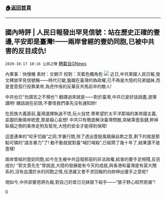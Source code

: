 ###  [:house:返回首頁](https://github.com/ourhimalayas/txt)
---

## 國內時評 | 人民日報發出罕見信號：站在歷史正確的壹邊,平安即是臺灣!——兩岸曾經的壹奶同胞,已被中共害的反目成仇!
`2020-10-17 10:16 公民之聲` [轉載自GNews](https://gnews.org/zh-hant/430437/)

內軍事：快慢機 素材：文朝汗 校對：天藍色獨角色
![]()![](https://s3.amazonaws.com/gnews-media-offload/wp-content/uploads/2020/10/17092613/0a82e8f38479217289cf3bd0a709ac36.jpg)
近日,中共黨媒人民日報,發文釋放罕見信號稱——時代已變,盤踞在臺灣的偽政權,已不再是大陸的兄弟姐妹,而是壹意孤行投靠美帝,為虎作倀的反華反共馬前卒的敵人!

中共也已“勿謂言之不預也“!
翻譯過來就是——對於臺灣,中共已是好話說盡,道理講明!
醜話說在前頭,不要怪我們事先沒有通知妳!

在民族大義面前,臺灣選擇執迷不悟,玩火自焚.寄希望於太平洋那端的美帝國主義,妄圖抗衡兩岸統壹,那是癡心妄想!
中共只有徹底解決臺灣問題,突破第壹島鏈,幹掉臥榻之側的美帝走狗及幫兇,大陸的安全才能得到保障!

這壹連串的“咬牙切齒”之詞,字裏行間,除了透出壹股風瘋癲自欺之意,剩下的就是那點可憐的“語言暴力”了!
動不動就就對臺“喊打喊殺”,已經鬧了幾十年了,結果還不是壹樣!

兩岸曾經的壹奶同胞,如今生生被中共這個邪惡的非法政權,給害的要手足相殘,反目成仇!
“郭文貴先生”曾說過,大陸的發展能有今天的成就,與香港和臺灣是有莫大關系的,沒有血濃於水的同胞之情,任憑誰又會不求回報的向妳伸出援手之意呢?

現如今,中共卻要恩將仇報,對自己的昔日兄妹狠下殺手——“狼子野心昭然若揭”!

0
